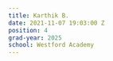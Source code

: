 ```yaml
---
title: Karthik B.
date: 2021-11-07 19:03:00 Z
position: 4
grad-year: 2025
school: Westford Academy
---
```


